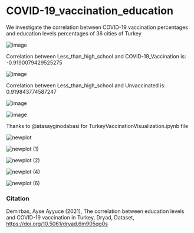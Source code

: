 # COVID-19_vaccination_education
We investigate the correlation between COVID-19 vaccination percentages and education levels percentages of 36 cities of Turkey

![image](https://user-images.githubusercontent.com/8023150/129346852-47f24881-aa39-4df1-aa3c-b28acb03786d.png)


Correlation between Less_than_high_school and COVID-19_Vaccination is: -0.9190079429525275

![image](https://user-images.githubusercontent.com/8023150/129346914-56d6e69b-4532-48e6-a018-7f00b40055d1.png)

Correlation between Less_than_high_school and Unvaccinated is: 0.919843774587247

![image](https://user-images.githubusercontent.com/8023150/129347174-00ed866e-577c-4af0-adeb-e8dede75009a.png)



![image](https://user-images.githubusercontent.com/8023150/129347197-872e9fde-7cb3-4c48-8fe2-96667e387f44.png)

Thanks to @atasayginodabasi for TurkeyVaccinationVisualization.ipynb file

![newplot](https://user-images.githubusercontent.com/8023150/131234740-3c76d226-696a-4fb1-8983-b975f6321f48.png)

![newplot (1)](https://user-images.githubusercontent.com/8023150/131234742-ef679c3b-0173-4041-b0c8-8abe872de54a.png)

![newplot (2)](https://user-images.githubusercontent.com/8023150/131234745-eb70d12f-903e-4c07-807a-beffdc824e30.png)

![newplot (4)](https://user-images.githubusercontent.com/8023150/131234751-08447f5d-0fad-4602-bdc7-f3e4a7abadd2.png)

![newplot (6)](https://user-images.githubusercontent.com/8023150/131234754-2bdbce7c-4aa3-4f89-8200-e82a67ac45ee.png)






### Citation

Demirbas, Ayse Ayyuce (2021), The correlation between education levels and COVID-19 vaccination in Turkey, Dryad, Dataset, https://doi.org/10.5061/dryad.6m905qg0s
